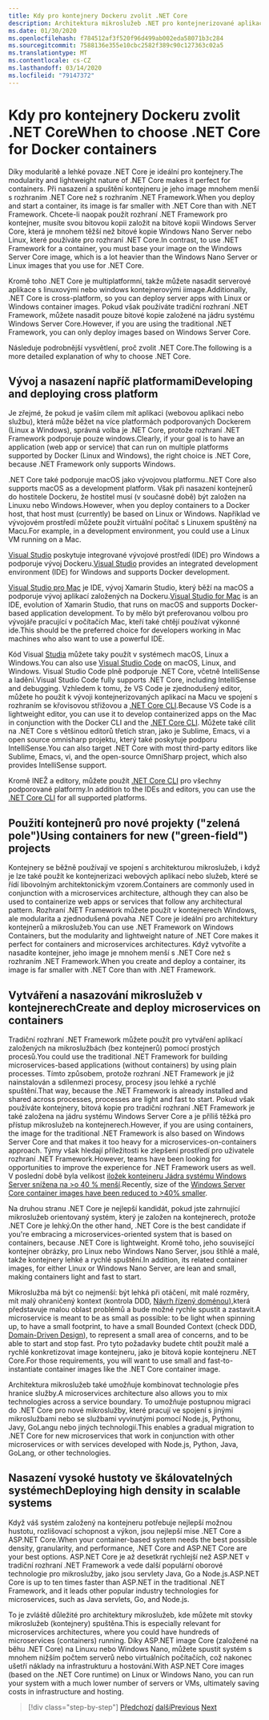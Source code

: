 ```yaml
---
title: Kdy pro kontejnery Dockeru zvolit .NET Core
description: Architektura mikroslužeb .NET pro kontejnerizované aplikace .NET | Kdy zvolit .NET Core pro kontejnery Dockeru
ms.date: 01/30/2020
ms.openlocfilehash: f784512af3f520f96d499ab002eda58071b3c284
ms.sourcegitcommit: 7588136e355e10cbc2582f389c90c127363c02a5
ms.translationtype: MT
ms.contentlocale: cs-CZ
ms.lasthandoff: 03/14/2020
ms.locfileid: "79147372"
---
```

# <a name="when-to-choose-net-core-for-docker-containers"></a><span data-ttu-id="ebf88-103">Kdy pro kontejnery Dockeru zvolit .NET Core</span><span class="sxs-lookup"><span data-stu-id="ebf88-103">When to choose .NET Core for Docker containers</span></span>

<span data-ttu-id="ebf88-104">Díky modularitě a lehké povaze .NET Core je ideální pro kontejnery.</span><span class="sxs-lookup"><span data-stu-id="ebf88-104">The modularity and lightweight nature of .NET Core makes it perfect for containers.</span></span> <span data-ttu-id="ebf88-105">Při nasazení a spuštění kontejneru je jeho image mnohem menší s rozhraním .NET Core než s rozhraním .NET Framework.</span><span class="sxs-lookup"><span data-stu-id="ebf88-105">When you deploy and start a container, its image is far smaller with .NET Core than with .NET Framework.</span></span> <span data-ttu-id="ebf88-106">Chcete-li naopak použít rozhraní .NET Framework pro kontejner, musíte svou bitovou kopii založit na bitové kopii Windows Server Core, která je mnohem těžší než bitové kopie Windows Nano Server nebo Linux, které používáte pro rozhraní .NET Core.</span><span class="sxs-lookup"><span data-stu-id="ebf88-106">In contrast, to use .NET Framework for a container, you must base your image on the Windows Server Core image, which is a lot heavier than the Windows Nano Server or Linux images that you use for .NET Core.</span></span>

<span data-ttu-id="ebf88-107">Kromě toho .NET Core je multiplatformní, takže můžete nasadit serverové aplikace s linuxovými nebo windows kontejnerovými iimage.</span><span class="sxs-lookup"><span data-stu-id="ebf88-107">Additionally, .NET Core is cross-platform, so you can deploy server apps with Linux or Windows container images.</span></span> <span data-ttu-id="ebf88-108">Pokud však používáte tradiční rozhraní .NET Framework, můžete nasadit pouze bitové kopie založené na jádru systému Windows Server Core.</span><span class="sxs-lookup"><span data-stu-id="ebf88-108">However, if you are using the traditional .NET Framework, you can only deploy images based on Windows Server Core.</span></span>

<span data-ttu-id="ebf88-109">Následuje podrobnější vysvětlení, proč zvolit .NET Core.</span><span class="sxs-lookup"><span data-stu-id="ebf88-109">The following is a more detailed explanation of why to choose .NET Core.</span></span>

## <a name="developing-and-deploying-cross-platform"></a><span data-ttu-id="ebf88-110">Vývoj a nasazení napříč platformami</span><span class="sxs-lookup"><span data-stu-id="ebf88-110">Developing and deploying cross platform</span></span>

<span data-ttu-id="ebf88-111">Je zřejmé, že pokud je vaším cílem mít aplikaci (webovou aplikaci nebo službu), která může běžet na více platformách podporovaných Dockerem (Linux a Windows), správná volba je .NET Core, protože rozhraní .NET Framework podporuje pouze windows.</span><span class="sxs-lookup"><span data-stu-id="ebf88-111">Clearly, if your goal is to have an application (web app or service) that can run on multiple platforms supported by Docker (Linux and Windows), the right choice is .NET Core, because .NET Framework only supports Windows.</span></span>

<span data-ttu-id="ebf88-112">.NET Core také podporuje macOS jako vývojovou platformu.</span><span class="sxs-lookup"><span data-stu-id="ebf88-112">.NET Core also supports macOS as a development platform.</span></span> <span data-ttu-id="ebf88-113">Však při nasazení kontejnerů do hostitele Dockeru, že hostitel musí (v současné době) být založen na Linuxu nebo Windows.</span><span class="sxs-lookup"><span data-stu-id="ebf88-113">However, when you deploy containers to a Docker host, that host must (currently) be based on Linux or Windows.</span></span> <span data-ttu-id="ebf88-114">Například ve vývojovém prostředí můžete použít virtuální počítač s Linuxem spuštěný na Macu.</span><span class="sxs-lookup"><span data-stu-id="ebf88-114">For example, in a development environment, you could use a Linux VM running on a Mac.</span></span>

<span data-ttu-id="ebf88-115">[Visual Studio](https://www.visualstudio.com/vs/) poskytuje integrované vývojové prostředí (IDE) pro Windows a podporuje vývoj Dockeru.</span><span class="sxs-lookup"><span data-stu-id="ebf88-115">[Visual Studio](https://www.visualstudio.com/vs/) provides an integrated development environment (IDE) for Windows and supports Docker development.</span></span>

<span data-ttu-id="ebf88-116">[Visual Studio pro Mac](https://www.visualstudio.com/vs/visual-studio-mac/) je IDE, vývoj Xamarin Studio, který běží na macOS a podporuje vývoj aplikací založených na Dockeru.</span><span class="sxs-lookup"><span data-stu-id="ebf88-116">[Visual Studio for Mac](https://www.visualstudio.com/vs/visual-studio-mac/) is an IDE, evolution of Xamarin Studio, that runs on macOS and supports Docker-based application development.</span></span> <span data-ttu-id="ebf88-117">To by mělo být preferovanou volbou pro vývojáře pracující v počítačích Mac, kteří také chtějí používat výkonné ide.</span><span class="sxs-lookup"><span data-stu-id="ebf88-117">This should be the preferred choice for developers working in Mac machines who also want to use a powerful IDE.</span></span>

<span data-ttu-id="ebf88-118">Kód Visual [Studia](https://code.visualstudio.com/) můžete taky použít v systémech macOS, Linux a Windows.</span><span class="sxs-lookup"><span data-stu-id="ebf88-118">You can also use [Visual Studio Code](https://code.visualstudio.com/) on macOS, Linux, and Windows.</span></span> <span data-ttu-id="ebf88-119">Visual Studio Code plně podporuje .NET Core, včetně IntelliSense a ladění.</span><span class="sxs-lookup"><span data-stu-id="ebf88-119">Visual Studio Code fully supports .NET Core, including IntelliSense and debugging.</span></span> <span data-ttu-id="ebf88-120">Vzhledem k tomu, že VS Code je zjednodušený editor, můžete ho použít k vývoji kontejnerizovaných aplikací na Macu ve spojení s rozhraním se křovisovou střižovou a [.NET Core CLI](../../../core/tools/index.md).</span><span class="sxs-lookup"><span data-stu-id="ebf88-120">Because VS Code is a lightweight editor, you can use it to develop containerized apps on the Mac in conjunction with the Docker CLI and the [.NET Core CLI](../../../core/tools/index.md).</span></span> <span data-ttu-id="ebf88-121">Můžete také cílit na .NET Core s většinou editorů třetích stran, jako je Sublime, Emacs, vi a open source omnisharp projektu, který také poskytuje podporu IntelliSense.</span><span class="sxs-lookup"><span data-stu-id="ebf88-121">You can also target .NET Core with most third-party editors like Sublime, Emacs, vi, and the open-source OmniSharp project, which also provides IntelliSense support.</span></span>

<span data-ttu-id="ebf88-122">Kromě INEŽ a editory, můžete použít [.NET Core CLI](../../../core/tools/index.md) pro všechny podporované platformy.</span><span class="sxs-lookup"><span data-stu-id="ebf88-122">In addition to the IDEs and editors, you can use the [.NET Core CLI](../../../core/tools/index.md) for all supported platforms.</span></span>

## <a name="using-containers-for-new-green-field-projects"></a><span data-ttu-id="ebf88-123">Použití kontejnerů pro nové projekty ("zelená pole")</span><span class="sxs-lookup"><span data-stu-id="ebf88-123">Using containers for new ("green-field") projects</span></span>

<span data-ttu-id="ebf88-124">Kontejnery se běžně používají ve spojení s architekturou mikroslužeb, i když je lze také použít ke kontejnerizaci webových aplikací nebo služeb, které se řídí libovolným architektonickým vzorem.</span><span class="sxs-lookup"><span data-stu-id="ebf88-124">Containers are commonly used in conjunction with a microservices architecture, although they can also be used to containerize web apps or services that follow any architectural pattern.</span></span> <span data-ttu-id="ebf88-125">Rozhraní .NET Framework můžete použít v kontejnerech Windows, ale modularita a zjednodušená povaha .NET Core je ideální pro architektury kontejnerů a mikroslužeb.</span><span class="sxs-lookup"><span data-stu-id="ebf88-125">You can use .NET Framework on Windows Containers, but the modularity and lightweight nature of .NET Core makes it perfect for containers and microservices architectures.</span></span> <span data-ttu-id="ebf88-126">Když vytvoříte a nasadíte kontejner, jeho image je mnohem menší s .NET Core než s rozhraním .NET Framework.</span><span class="sxs-lookup"><span data-stu-id="ebf88-126">When you create and deploy a container, its image is far smaller with .NET Core than with .NET Framework.</span></span>

## <a name="create-and-deploy-microservices-on-containers"></a><span data-ttu-id="ebf88-127">Vytváření a nasazování mikroslužeb v kontejnerech</span><span class="sxs-lookup"><span data-stu-id="ebf88-127">Create and deploy microservices on containers</span></span>

<span data-ttu-id="ebf88-128">Tradiční rozhraní .NET Framework můžete použít pro vytváření aplikací založených na mikroslužbách (bez kontejnerů) pomocí prostých procesů.</span><span class="sxs-lookup"><span data-stu-id="ebf88-128">You could use the traditional .NET Framework for building microservices-based applications (without containers) by using plain processes.</span></span> <span data-ttu-id="ebf88-129">Tímto způsobem, protože rozhraní .NET Framework je již nainstalován a sdílenmezi procesy, procesy jsou lehké a rychlé spuštění.</span><span class="sxs-lookup"><span data-stu-id="ebf88-129">That way, because the .NET Framework is already installed and shared across processes, processes are light and fast to start.</span></span> <span data-ttu-id="ebf88-130">Pokud však používáte kontejnery, bitová kopie pro tradiční rozhraní .NET Framework je také založena na jádru systému Windows Server Core a je příliš těžká pro přístup mikroslužeb na kontejnerech.</span><span class="sxs-lookup"><span data-stu-id="ebf88-130">However, if you are using containers, the image for the traditional .NET Framework is also based on Windows Server Core and that makes it too heavy for a microservices-on-containers approach.</span></span> <span data-ttu-id="ebf88-131">Týmy však hledají příležitosti ke zlepšení prostředí pro uživatele rozhraní .NET Framework.</span><span class="sxs-lookup"><span data-stu-id="ebf88-131">However, teams have been looking for opportunities to improve the experience for .NET Framework users as well.</span></span> <span data-ttu-id="ebf88-132">V poslední době byla velikost [iložek kontejneru Jádra systému Windows Server snížena na >o 40 % menší](https://devblogs.microsoft.com/dotnet/we-made-windows-server-core-container-images-40-smaller).</span><span class="sxs-lookup"><span data-stu-id="ebf88-132">Recently, size of the [Windows Server Core container images have been reduced to >40% smaller](https://devblogs.microsoft.com/dotnet/we-made-windows-server-core-container-images-40-smaller).</span></span>

<span data-ttu-id="ebf88-133">Na druhou stranu .NET Core je nejlepší kandidát, pokud jste zahrnující mikroslužeb orientovaný systém, který je založen na kontejnerech, protože .NET Core je lehký.</span><span class="sxs-lookup"><span data-stu-id="ebf88-133">On the other hand, .NET Core is the best candidate if you're embracing a microservices-oriented system that is based on containers, because .NET Core is lightweight.</span></span> <span data-ttu-id="ebf88-134">Kromě toho, jeho související kontejner obrázky, pro Linux nebo Windows Nano Server, jsou štíhlé a malé, takže kontejnery lehké a rychlé spuštění.</span><span class="sxs-lookup"><span data-stu-id="ebf88-134">In addition, its related container images, for either Linux or Windows Nano Server, are lean and small, making containers light and fast to start.</span></span>

<span data-ttu-id="ebf88-135">Mikroslužba má být co nejmenší: být lehká při otáčení, mít malé rozměry, mít malý ohraničený kontext (kontrola DDD, [Návrh řízený doménou),](https://en.wikipedia.org/wiki/Domain-driven_design)která představuje malou oblast problémů a bude možné rychle spustit a zastavit.</span><span class="sxs-lookup"><span data-stu-id="ebf88-135">A microservice is meant to be as small as possible: to be light when spinning up, to have a small footprint, to have a small Bounded Context (check DDD, [Domain-Driven Design](https://en.wikipedia.org/wiki/Domain-driven_design)), to represent a small area of concerns, and to be able to start and stop fast.</span></span> <span data-ttu-id="ebf88-136">Pro tyto požadavky budete chtít použít malé a rychlé konkretizovat image kontejneru, jako je bitová kopie kontejneru .NET Core.</span><span class="sxs-lookup"><span data-stu-id="ebf88-136">For those requirements, you will want to use small and fast-to-instantiate container images like the .NET Core container image.</span></span>

<span data-ttu-id="ebf88-137">Architektura mikroslužeb také umožňuje kombinovat technologie přes hranice služby.</span><span class="sxs-lookup"><span data-stu-id="ebf88-137">A microservices architecture also allows you to mix technologies across a service boundary.</span></span> <span data-ttu-id="ebf88-138">To umožňuje postupnou migraci do .NET Core pro nové mikroslužby, které pracují ve spojení s jinými mikroslužbami nebo se službami vyvinutými pomocí Node.js, Pythonu, Javy, GoLangu nebo jiných technologií.</span><span class="sxs-lookup"><span data-stu-id="ebf88-138">This enables a gradual migration to .NET Core for new microservices that work in conjunction with other microservices or with services developed with Node.js, Python, Java, GoLang, or other technologies.</span></span>

## <a name="deploying-high-density-in-scalable-systems"></a><span data-ttu-id="ebf88-139">Nasazení vysoké hustoty ve škálovatelných systémech</span><span class="sxs-lookup"><span data-stu-id="ebf88-139">Deploying high density in scalable systems</span></span>

<span data-ttu-id="ebf88-140">Když váš systém založený na kontejneru potřebuje nejlepší možnou hustotu, rozlišovací schopnost a výkon, jsou nejlepší mise .NET Core a ASP.NET Core.</span><span class="sxs-lookup"><span data-stu-id="ebf88-140">When your container-based system needs the best possible density, granularity, and performance, .NET Core and ASP.NET Core are your best options.</span></span> <span data-ttu-id="ebf88-141">ASP.NET Core je až desetkrát rychlejší než ASP.NET v tradiční rozhraní .NET Framework a vede další populární oborové technologie pro mikroslužby, jako jsou servlety Java, Go a Node.js.</span><span class="sxs-lookup"><span data-stu-id="ebf88-141">ASP.NET Core is up to ten times faster than ASP.NET in the traditional .NET Framework, and it leads other popular industry technologies for microservices, such as Java servlets, Go, and Node.js.</span></span>

<span data-ttu-id="ebf88-142">To je zvláště důležité pro architektury mikroslužeb, kde můžete mít stovky mikroslužeb (kontejnery) spuštěna.</span><span class="sxs-lookup"><span data-stu-id="ebf88-142">This is especially relevant for microservices architectures, where you could have hundreds of microservices (containers) running.</span></span> <span data-ttu-id="ebf88-143">Díky ASP.NET image Core (založené na běhu .NET Core) na Linuxu nebo Windows Nano, můžete spustit systém s mnohem nižším počtem serverů nebo virtuálních počítačích, což nakonec ušetří náklady na infrastrukturu a hostování.</span><span class="sxs-lookup"><span data-stu-id="ebf88-143">With ASP.NET Core images (based on the .NET Core runtime) on Linux or Windows Nano, you can run your system with a much lower number of servers or VMs, ultimately saving costs in infrastructure and hosting.</span></span>

>[!div class="step-by-step"]
><span data-ttu-id="ebf88-144">[Předchozí](general-guidance.md)
>[další](net-framework-container-scenarios.md)</span><span class="sxs-lookup"><span data-stu-id="ebf88-144">[Previous](general-guidance.md)
[Next](net-framework-container-scenarios.md)</span></span>
